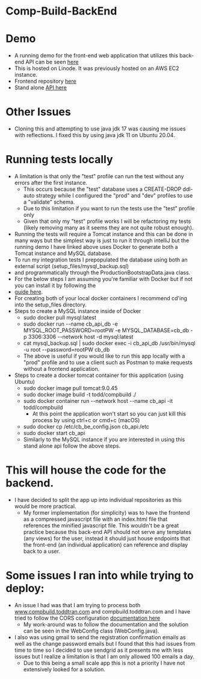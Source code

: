 # Comp-Build-BackEnd

# Demo
  - A running demo for the front-end web application that utilizes this back-end API can be seen [here](https://www.compbuild.toddtran.com/)
  - This is hosted on Linode. It was previously hosted on an AWS EC2 instance.
  - Frontend repository [here](https://github.com/ttran9/comp-build-frontend)
  - Stand alone [API here](https://www.cb-be.toddtran.com/api/computerbuild/)


# Other Issues
  - Cloning this and attempting to use java jdk 17 was causing me issues with reflections. I fixed this by using java jdk 11 on Ubuntu 20.04. 

# Running tests locally
  - A limitation is that only the "test" profile can run the test without any errors after the first instance.
    - This occurs because the "test" database uses a CREATE-DROP ddl-auto strategy while I configured the "prod" and "dev" profiles to use a "validate" schema.
    - Due to this limitation if you want to run the tests use the "test" profile only
    - Given that only my "test" profile works I will be refactoring my tests (likely removing many as it seems they are not quite robust enough).
  - Running the tests will require a Tomcat instance and this can be done in many ways but the simplest way is just to  run it through intelliJ but the running demo I have linked above uses Docker to generate both a Tomcat instance and MySQL database.
  - To run my integration tests I prepopulated the database using both an external script (setup_files/mysql_backup.sql)
  - and programmatically through the ProductionBootstrapData.java class.
  - For the below steps I am assuming you're familiar with Docker but if not you can install it by following the
  - [guide here](https://docs.docker.com/engine/install/).
  - For creating both of your local docker containers I recommend cd'ing into the setup_files directory.
  - Steps to create a MySQL instance inside of Docker
    - sudo docker pull mysql:latest
    - sudo docker run --name cb_api_db -e MYSQL_ROOT_PASSWORD=rootPW -e MYSQL_DATABASE=cb_db -p 3306:3306 --network host -d mysql:latest
    - cat mysql_backup.sql | sudo docker exec -i cb_api_db /usr/bin/mysql -u root --password=rootPW cb_db
    - The above is useful if you would like to run this app locally with a "prod" profile and to use a client such as Postman to make requests without a frontend application.
  - Steps to create a docker tomcat container for this application (using Ubuntu)
    - sudo docker image pull tomcat:9.0.45
    - sudo docker image build -t todd/compbuild ./
    - sudo docker container run --network host --name cb_api -it todd/compbuild
      - At this point the application won't start so you can just kill this process by using ctrl+c or cmd+c (macOS)
    - sudo docker cp /etc/cb_be_config.json cb_api:/etc
    - sudo docker start cb_api
    - Similarly to the MySQL instance if you are interested in using this stand alone api follow the above steps.


# This will house the code for the backend.
  - I have decided to split the app up into individual repositories as this would be more practical.
    - My former implementation (for simplicity) was to have the frontend
    as a compressed javascript file with an index.html file that references the minified javascript file. This wouldn't
    be a great practice because this back-end API should not serve any templates (any views) for the user, instead it
    should just house endpoints that the front-end (an individual application) can reference and display back to a user.

# Some issues I ran into while trying to deploy:
  - An issue I had was that I am trying to process both www.compbuild.toddtran.com and compbuild.toddtran.com
  and I have tried to follow the CORS configuration [documentation here](https://docs.spring.io/spring-security/site/docs/current/reference/html5/#cors) 
    - My work-around was to follow the documentation and the solution can be seen in the WebConfig class (WebConfig.java).
  - I also was using gmail to send the registration confirmation emails as well as the change password emails but I found
  that this had issues from time to time so I decided to use sendgrid as it presents me with less issues but I realize a
  limitation is that I am only allowed 100 emails a day.
    - Due to this being a small scale app this is not a priority I have not extensively looked for a solution.     
  